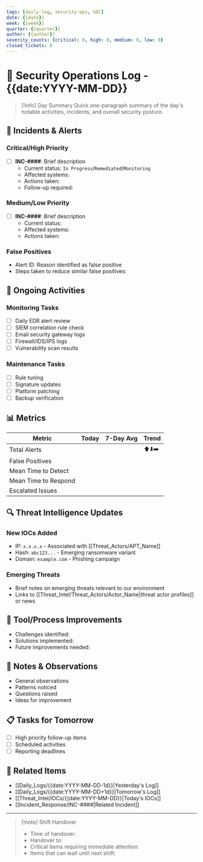 ```yaml
---
tags: [daily-log, security-ops, SOC]
date: {{date}}
week: {{week}}
quarter: {{quarter}}
author: {{author}}
severity_counts: {critical: 0, high: 0, medium: 0, low: 0}
closed_tickets: 0
---
```


# 📆 Security Operations Log - {{date:YYYY-MM-DD}}

> [!info] Day Summary
> Quick one-paragraph summary of the day's notable activities, incidents, and overall security posture.

## 🚨 Incidents & Alerts

### Critical/High Priority
- [ ] **INC-####**: Brief description
    - Current status: `In Progress`/`Remediated`/`Monitoring`
    - Affected systems: 
    - Actions taken:
    - Follow-up required:

### Medium/Low Priority
- [ ] **INC-####**: Brief description
    - Current status:
    - Affected systems:
    - Actions taken:

### False Positives
- Alert ID: Reason identified as false positive
- Steps taken to reduce similar false positives:

## 🔄 Ongoing Activities

### Monitoring Tasks
- [ ] Daily EDR alert review
- [ ] SIEM correlation rule check
- [ ] Email security gateway logs
- [ ] Firewall/IDS/IPS logs
- [ ] Vulnerability scan results

### Maintenance Tasks
- [ ] Rule tuning
- [ ] Signature updates
- [ ] Platform patching
- [ ] Backup verification

## 📊 Metrics

| Metric | Today | 7-Day Avg | Trend |
|--------|-------|-----------|-------|
| Total Alerts | | | ⬆️⬇️➡️ |
| False Positives | | | |
| Mean Time to Detect | | | |
| Mean Time to Respond | | | |
| Escalated Issues | | | |

## 🔍 Threat Intelligence Updates

### New IOCs Added
- IP: `x.x.x.x` - Associated with [[Threat_Actors/APT_Name]]
- Hash: `abc123...` - Emerging ransomware variant
- Domain: `example.com` - Phishing campaign

### Emerging Threats
- Brief notes on emerging threats relevant to our environment
- Links to [[Threat_Intel/Threat_Actors/Actor_Name|threat actor profiles]] or news

## 🔧 Tool/Process Improvements

- Challenges identified:
- Solutions implemented:
- Future improvements needed:

## 📝 Notes & Observations

- General observations
- Patterns noticed
- Questions raised
- Ideas for improvement

## 📋 Tasks for Tomorrow

- [ ] High priority follow-up items
- [ ] Scheduled activities
- [ ] Reporting deadlines

## 🔗 Related Items

- [[Daily_Logs/{{date:YYYY-MM-DD-1d}}|Yesterday's Log]]
- [[Daily_Logs/{{date:YYYY-MM-DD+1d}}|Tomorrow's Log]]
- [[Threat_Intel/IOCs/{{date:YYYY-MM-DD}}|Today's IOCs]]
- [[Incident_Response/INC-####|Related Incident]]

---

> [!note] Shift Handover
> - Time of handover: 
> - Handover to: 
> - Critical items requiring immediate attention:
> - Items that can wait until next shift: 
